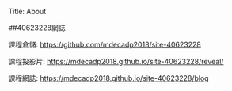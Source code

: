 Title: About

##40623228網誌

課程倉儲: <a href="https://github.com/mdecadp2018/site-40623228">https://github.com/mdecadp2018/site-40623228</a>

課程投影片: <a href="https://mdecadp2018.github.io/site-40623228/reveal/">https://mdecadp2018.github.io/site-40623228/reveal/</a>

課程網誌: <a href="https://mdecadp2018.github.io/site-40623228/blog">https://mdecadp2018.github.io/site-40623228/blog</a>





